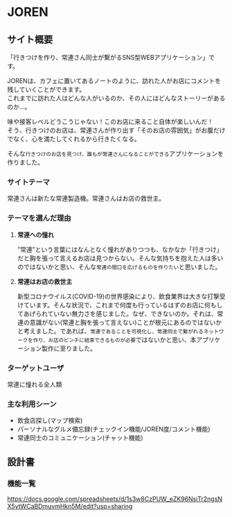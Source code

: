 # JOREN

## サイト概要
「行きつけを作り、常連さん同士が繋がるSNS型WEBアプリケーション」です。

JORENは、カフェに置いてあるノートのように、訪れた人がお店にコメントを残していくことができます。<br>
これまでに訪れた人はどんな人がいるのか、その人にはどんなストーリーがあるのか...。

味や接客レベルどうこうじゃない！このお店に来ること自体が楽しいんだ！<br>
そう、行きつけのお店は、常連さんが作り出す「そのお店の雰囲気」がお腹だけでなく、心を満たしてくれるから行きたくなる。

そんな`行きつけのお店を見つけ、誰もが常連さんになることができる`アプリケーションを作りました。

### サイトテーマ
常連さんは新たな常連製造機。常連さんはお店の救世主。

### テーマを選んだ理由
1. **常連への憧れ**

   ”常連”という言葉にはなんとなく憧れがありつつも、なかなか「行きつけ」だと胸を張って言えるお店は見つからない。そんな気持ちを抱えた人は多いのではないかと思い、そんな`常連の間口を広げるものを作りたい`と思いました。

2. **常連はお店の救世主**

    新型コロナウイルス(COVID-19)の世界感染により、飲食業界は大きな打撃受けています。そんな状況で、これまで何度も行っているはずのお店に何もしてあげられていない無力さを感じました。なぜ、できないのか。それは、常連の意識がない(常連と胸を張って言えない)ことが根元にあるのではないかと考えました。であれば、`常連であることを可視化し、常連同士で繋がれるネットワークを作り、お店のピンチに結束できるものが必要`ではないかと思い、本アプリケーション製作に至りました。

### ターゲットユーザ
常連に憧れる全人類


### 主な利用シーン
* 飲食店探し(マップ検索)
* パーソナルなグルメ備忘録(チェックイン機能/JOREN度/コメント機能)
* 常連同士のコミュニケーション(チャット機能)

## 設計書

### 機能一覧
https://docs.google.com/spreadsheets/d/1s3w8CzPUW_eZK96NsiTr2ngsNX5ytWCaBDmuvmHkn5M/edit?usp=sharing


